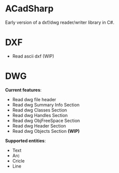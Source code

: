 # ACadSharp

Early version of a dxf/dwg reader/writer library in C#.

# DXF

- Read ascii dxf (WIP)

# DWG

**Current features**:

- Read dwg file header
- Read dwg Summary Info Section
- Read dwg Classes Section
- Read dwg Handles Section
- Read dwg ObjFreeSpace Section
- Read dwg Header Section 
- Read dwg Objects Section **(WIP)**

**Supported entities**:

- Text
- Arc
- Cricle
- Line

